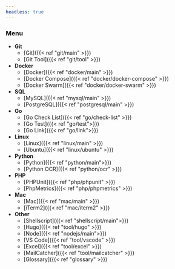```yaml
---
headless: true
---
```


### Menu
* **Git**
  - [Git]({{< ref "git/main" >}})
  - [Git Tool]({{< ref "git/tool" >}})
* **Docker**
  - [Docker]({{< ref "docker/main" >}})
  - [Docker Compose]({{< ref "docker/docker-compose" >}})
  - [Docker Swarm]({{< ref "docker/docker-swarm" >}})
* **SQL**
  - [MySQL]({{< ref "mysql/main" >}})
  - [PostgreSQL]({{< ref "postgresql/main" >}})
* **Go**
  - [Go Check List]({{< ref "go/check-list" >}})
  - [Go Test]({{< ref "go/test">}})
  - [Go Link]({{< ref "go/link">}})
* **Linux**
  - [Linux]({{< ref "linux/main" >}})
  - [Ubuntu]({{< ref "linux/ubuntu" >}})
* **Python**
  - [Python]({{< ref "python/main">}})
  - [Python OCR]({{< ref "python/ocr" >}})
* **PHP**
  - [PHPUnit]({{< ref "php/phpunit" >}})
  - [PhpMetrics]({{< ref "php/phpmetrics" >}})
* **Mac**
  - [Mac]({{< ref "mac/main" >}})
  - [iTerm2]({{< ref "mac/iterm2" >}})
* **Other**
  - [Shellscript]({{< ref "shellscript/main">}})
  - [Hugo]({{< ref "tool/hugo" >}})
  - [Node]({{< ref "nodejs/main">}})
  - [VS Code]({{< ref "tool/vscode" >}})
  - [Excel]({{< ref "tool/excel" >}})
  - [MailCatcher]({{< ref "tool/mailcatcher" >}})
  - [Glossary]({{< ref "glossary" >}})
